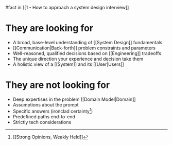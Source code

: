 #fact in [[1 - How to approach a system design interview]]

# They are looking for

- A broad, base-level understanding of [[System Design]] fundamentals
- [[Communication|Back-forth]] problem constraints and parameters
- Well-reasoned, qualified decisions based on [[Engineering]] tradeoffs
- The unique direction your experience and decision take them
- A holistic view of a [[System]] and its [[User|Users]]

# They are not looking for

- Deep expertises in the problem [[Domain Model|Domain]]
- Assumptions about the prompt
- Specific answers (ironclad certainty[^1])
- Predefined paths end-to-end
- Strictly tech considerations

[^1]: [[Strong Opinions, Weakly Held]]
